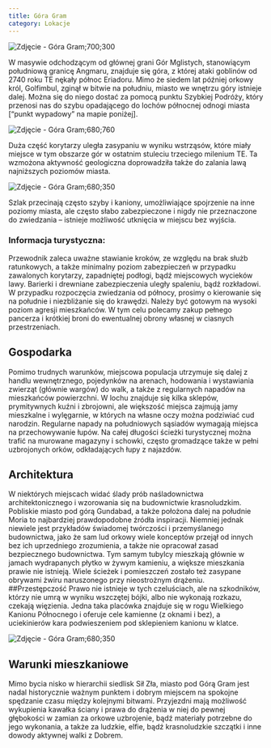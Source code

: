 ```yaml
---
title: Góra Gram
category: Lokacje
---
```


![Zdjęcie - Góra Gram;700;300](/images/locations/mt-gram.png)

W masywie odchodzącym od głównej grani Gór Mglistych, stanowiącym południową granicę Angmaru, znajduje się góra, z której ataki goblinów od 2740 roku TE nękały północ Eriadoru. Mimo że siedem lat później orkowy król, Golfimbul, zginął w bitwie na południu, miasto we wnętrzu góry istnieje dalej. Można się do niego dostać za pomocą punktu Szybkiej Podróży, który przenosi nas do szybu opadającego do lochów północnej odnogi miasta [“punkt wypadowy” na mapie poniżej].

![Zdjęcie - Góra Gram;680;760](/images/articles/gora-gram-1.png)

Duża część korytarzy uległa zasypaniu w wyniku wstrząsów, które miały miejsce w tym obszarze gór w ostatnim stuleciu trzeciego milenium TE. Ta wzmożona aktywność geologiczna doprowadziła także do zalania lawą najniższych poziomów miasta.

![Zdjęcie - Góra Gram;680;350](/images/articles/gora-gram-2.png)

Szlak przecinają często szyby i kaniony, umożliwiające spojrzenie na inne poziomy miasta, ale często słabo zabezpieczone i nigdy nie przeznaczone do zwiedzania – istnieje możliwość utknięcia w miejscu bez wyjścia.

### Informacja turystyczna:

Przewodnik zaleca uważne stawianie kroków, ze względu na brak służb ratunkowych, a także minimalny poziom zabezpieczeń w przypadku zawalonych korytarzy, zapadniętej podłogi, bądź miejscowych wycieków lawy. Barierki i drewniane zabezpieczenia uległy spaleniu, bądź rozkładowi. W przypadku rozpoczęcia zwiedzania od północy, prosimy o kierowanie się na południe i niezbliżanie się do krawędzi.
Należy być gotowym na wysoki poziom agresji mieszkańców. W tym celu polecamy zakup pełnego pancerza i krótkiej broni do ewentualnej obrony własnej w ciasnych przestrzeniach.

## Gospodarka

Pomimo trudnych warunków, miejscowa populacja utrzymuje się dalej z handlu wewnętrznego, pojedynków na arenach, hodowania i wystawiania zwierząt (głównie wargów) do walk, a także z regularnych napadów na mieszkańców powierzchni. W lochu znajduje się kilka sklepów, prymitywnych kuźni i zbrojowni, ale większość miejsca zajmują jamy mieszkalne i wylęgarnie, w których na własne oczy można podziwiać cud narodzin. Regularne napady na południowych sąsiadów wymagają miejsca na przechowywanie łupów. Na całej długości ścieżki turystycznej można trafić na murowane magazyny i schowki, często gromadzące także w pełni uzbrojonych orków, odkładających łupy z najazdów.

## Architektura

W niektórych miejscach widać ślady prób naśladownictwa architektonicznego i wzorowania się na budownictwie krasnoludzkim. Pobliskie miasto pod górą Gundabad, a także położona dalej na południe Moria to najbardziej prawdopodobne źródła inspiracji. Niemniej jednak niewiele jest przykładów świadomej twórczości i przemyślanego budownictwa, jako że sam lud orkowy wiele konceptów przejął od innych bez ich uprzedniego zrozumienia, a także nie opracował zasad bezpiecznego budownictwa. Tym samym tubylcy mieszkają głównie w jamach wydrapanych płytko w żywym kamieniu, a większe mieszkania prawie nie istnieją. Wiele ścieżek i pomieszczeń zostało też zasypane obrywami żwiru naruszonego przy nieostrożnym drążeniu.
##Przestępczość
Prawo nie istnieje w tych czeluściach, ale na szkodników, którzy nie umrą w wyniku wszczętej bójki, albo nie wykonają rozkazu, czekają więzienia. Jedna taka placówka znajduje się w rogu Wielkiego Kanionu Północnego i oferuje cele kamienne (z oknami i bez), a uciekinierów kara podwieszeniem pod sklepieniem kanionu w klatce.

![Zdjęcie - Góra Gram;680;350](/images/articles/gora-gram-3.png)

## Warunki mieszkaniowe

Mimo bycia nisko w hierarchii siedlisk Sił Zła, miasto pod Górą Gram jest nadal historycznie ważnym punktem i dobrym miejscem na spokojne spędzanie czasu między kolejnymi bitwami. Przyjezdni mają możliwość wykupienia kawałka ściany i prawa do drążenia w niej do pewnej głębokości w zamian za orkowe uzbrojenie, bądź materiały potrzebne do jego wykonania, a także za ludzkie, elfie, bądź krasnoludzkie szczątki i inne dowody aktywnej walki z Dobrem.
